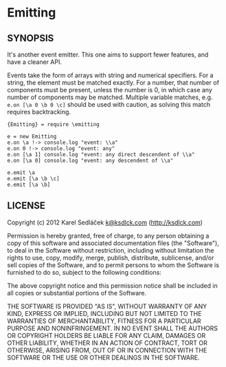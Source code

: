 Emitting
========

SYNOPSIS
--------

It's another event emitter.
This one aims to support fewer features, and have a cleaner API.

Events take the form of arrays with string and numerical specifiers.
For a string, the element must be matched exactly.
For a number, that number of components must be present, unless the number is 0, in which case any number of components may be matched.
Multiple variable matches, e.g. `e.on [\a 0 \b 0 \c]` should be used with caution, as solving this match requires backtracking.

    {Emitting} = require \emitting

    e = new Emitting
    e.on \a !-> console.log "event: \\a"
    e.on 0 !-> console.log "event: any"
    e.on [\a 1] console.log "event: any direct descendent of \\a"
    e.on [\a 0] console.log "event: any descendent of \\a"

    e.emit \a
    e.emit [\a \b \c]
    e.emit [\a \b]

LICENSE
-------

Copyright (c) 2012 Karel Sedláček <k@ksdlck.com> (http://ksdlck.com)

Permission is hereby granted, free of charge, to any person obtaining a copy of this software and associated documentation files (the "Software"), to deal in the Software without restriction, including without limitation the rights to use, copy, modify, merge, publish, distribute, sublicense, and/or sell copies of the Software, and to permit persons to whom the Software is furnished to do so, subject to the following conditions:

The above copyright notice and this permission notice shall be included in all copies or substantial portions of the Software.

THE SOFTWARE IS PROVIDED "AS IS", WITHOUT WARRANTY OF ANY KIND, EXPRESS OR IMPLIED, INCLUDING BUT NOT LIMITED TO THE WARRANTIES OF MERCHANTABILITY, FITNESS FOR A PARTICULAR PURPOSE AND NONINFRINGEMENT. IN NO EVENT SHALL THE AUTHORS OR COPYRIGHT HOLDERS BE LIABLE FOR ANY CLAIM, DAMAGES OR OTHER LIABILITY, WHETHER IN AN ACTION OF CONTRACT, TORT OR OTHERWISE, ARISING FROM, OUT OF OR IN CONNECTION WITH THE SOFTWARE OR THE USE OR OTHER DEALINGS IN THE SOFTWARE.

